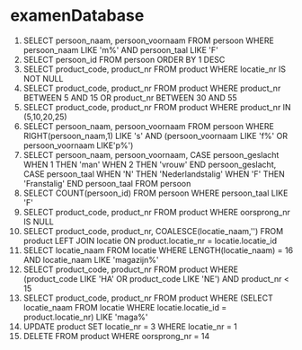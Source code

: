 # examenDatabase

1. SELECT persoon_naam, persoon_voornaam FROM persoon WHERE persoon_naam LIKE 'm%' AND persoon_taal LIKE 'F'
2. SELECT persoon_id FROM persoon ORDER BY 1 DESC
3. SELECT product_code, product_nr FROM product WHERE locatie_nr IS NOT NULL
4. SELECT product_code, product_nr FROM product WHERE product_nr BETWEEN 5 AND 15 OR product_nr BETWEEN 30 AND 55
5. SELECT product_code, product_nr FROM product WHERE product_nr IN (5,10,20,25)
6. SELECT persoon_naam, persoon_voornaam FROM persoon WHERE RIGHT(persoon_naam,1) LIKE 's' AND (persoon_voornaam LIKE 'f%' OR persoon_voornaam LIKE'p%')
7. SELECT persoon_naam, persoon_voornaam, CASE persoon_geslacht WHEN 1 THEN 'man' WHEN 2 THEN 'vrouw' END persoon_geslacht, CASE persoon_taal WHEN 'N' THEN 'Nederlandstalig' WHEN 'F' THEN 'Franstalig' END persoon_taal FROM persoon
8. SELECT COUNT(persoon_id) FROM persoon WHERE persoon_taal LIKE 'F'
9. SELECT product_code, product_nr FROM product WHERE oorsprong_nr IS NULL
10. SELECT product_code, product_nr, COALESCE(locatie_naam,'') FROM product LEFT JOIN locatie ON product.locatie_nr = locatie.locatie_id
11. SELECT locatie_naam FROM locatie WHERE LENGTH(locatie_naam) = 16 AND locatie_naam LIKE 'magazijn%'
12. SELECT product_code, product_nr FROM product WHERE (product_code LIKE 'HA' OR product_code LIKE 'NE') AND product_nr < 15
13. SELECT product_code, product_nr FROM product WHERE (SELECT locatie_naam FROM locatie WHERE locatie.locatie_id = product.locatie_nr) LIKE 'maga%'
14. UPDATE product SET locatie_nr = 3 WHERE locatie_nr = 1
15. DELETE FROM product WHERE oorsprong_nr = 14
